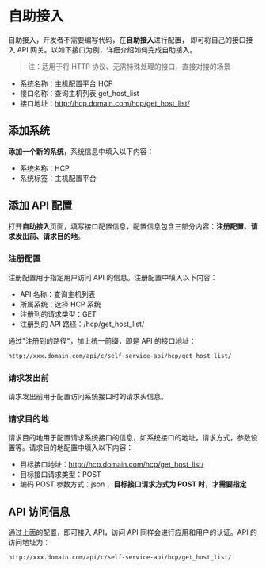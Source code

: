 # 自助接入

自助接入，开发者不需要编写代码，在**自助接入**进行配置， 即可将自己的接口接入 API 网关。以如下接口为例，详细介绍如何完成自助接入。

> 注：适用于将 HTTP 协议、无需特殊处理的接口，直接对接的场景

- 系统名称：主机配置平台 HCP
- 接口名称：查询主机列表 get_host_list
- 接口地址：http://hcp.domain.com/hcp/get_host_list/

## 添加系统

**添加一个新的系统**，系统信息中填入以下内容：

- 系统名称：HCP
- 系统标签：主机配置平台

## 添加 API 配置

打开**自助接入**页面，填写接口配置信息，配置信息包含三部分内容：**注册配置、请求发出前、请求目的地**。

### 注册配置

注册配置用于指定用户访问 API 的信息。注册配置中填入以下内容：

- API 名称：查询主机列表
- 所属系统：选择 HCP 系统
- 注册到的请求类型：GET
- 注册到的 API 路径：/hcp/get_host_list/ 

通过"注册到的路径"，加上统一前缀，即是 API 的接口地址：

```bash
http://xxx.domain.com/api/c/self-service-api/hcp/get_host_list/
```

### 请求发出前

请求发出前用于配置访问系统接口时的请求头信息。

### 请求目的地

请求目的地用于配置请求系统接口的信息，如系统接口的地址，请求方式，参数设置等。请求目的地配置中填入以下内容：

- 目标接口地址：http://hcp.domain.com/hcp/get_host_list/
- 目标接口请求类型：POST
- 编码 POST 参数方式：json ，**目标接口请求方式为 POST 时，才需要指定**

## API 访问信息

通过上面的配置，即可接入 API，访问 API 同样会进行应用和用户的认证。API 的访问地址为：

```bash
http://xxx.domain.com/api/c/self-service-api/hcp/get_host_list/
```
